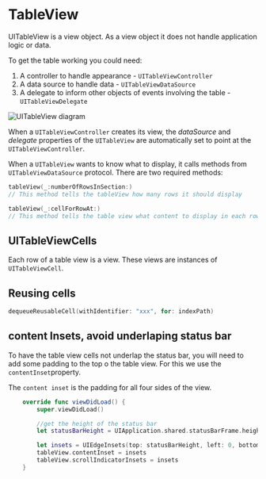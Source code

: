 # TableView

UITableView is a view object. As a view object it does not handle application logic or data.

To get the table working you could need:

1. A controller to handle appearance - `UITableViewController`
2. A data source to handle data - `UITableViewDataSource`
3. A delegate to inform other objects of events involving the table - `UITableViewDelegate`

![UITableView diagram](resources/tableView.png)

When a `UITableViewController` creates its view, the *dataSource* and *delegate* properties of the `UITableView` are automatically set to point at the `UITableViewController`.

When a `UITableView` wants to know what to display, it calls methods from `UITableViewDataSource` protocol. There are two required methods:

```Swift
tableView(_:numberOfRowsInSection:)
// This method tells the tableView how many rows it should display
```

```Swift
tableView(_:cellForRowAt:)
// This method tells the table view what content to display in each row
```

## UITableViewCells

Each row of a table view is a view. These views are instances of `UITableViewCell`.

## Reusing cells

```Swift
dequeueReusableCell(withIdentifier: "xxx", for: indexPath)
```

## content Insets, avoid underlaping status bar

To have the table view cells not underlap the status bar, you will need to add some padding to the top o the table view. For this we use the `contentInset`property.

The `content inset` is the padding for all four sides of the view.

```Swift
    override func viewDidLoad() {
        super.viewDidLoad()

        //get the height of the status bar
        let statusBarHeight = UIApplication.shared.statusBarFrame.height

        let insets = UIEdgeInsets(top: statusBarHeight, left: 0, bottom: 0, right: 0)
        tableView.contentInset = insets
        tableView.scrollIndicatorInsets = insets
    }
```
